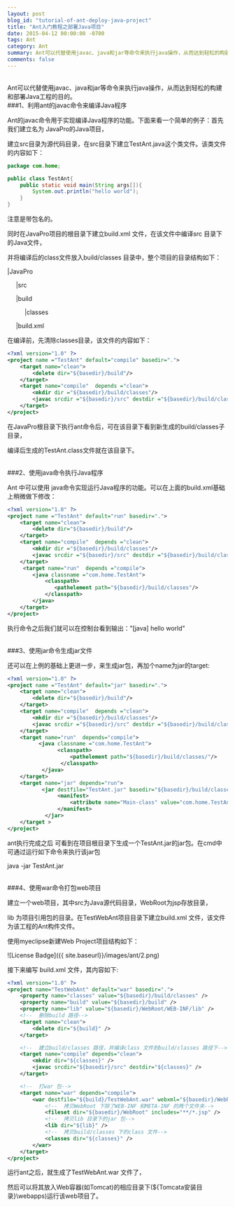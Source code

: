 ```yaml
---
layout: post
blog_id: "tutorial-of-ant-deploy-java-project"
title: "Ant入门教程之部署Java项目"
date: 2015-04-12 00:00:00 -0700
tags: Ant
category: Ant
summary: Ant可以代替使用javac、java和jar等命令来执行java操作，从而达到轻松的构建和部署Java工程的目的。
comments: false
---
```

</br>
Ant可以代替使用javac、java和jar等命令来执行java操作，从而达到轻松的构建和部署Java工程的目的。

</br>
###1、利用ant的javac命令来编译Java程序

Ant的javac命令用于实现编译Java程序的功能。下面来看一个简单的例子：首先我们建立名为 JavaPro的Java项目，

建立src目录为源代码目录，在src目录下建立TestAnt.java这个类文件。该类文件的内容如下：

```java
package com.home;

public class TestAnt{
	public static void main(String args[]){
		System.out.println("hello world");
	}
}
```

注意是带包名的。

同时在JavaPro项目的根目录下建立build.xml 文件，在该文件中编译src 目录下的Java文件，

并将编译后的class文件放入build/classes 目录中，整个项目的目录结构如下：

|JavaPro

&nbsp;&nbsp;&nbsp;&nbsp;&nbsp;|src

&nbsp;&nbsp;&nbsp;&nbsp;&nbsp;|build

&nbsp;&nbsp;&nbsp;&nbsp;&nbsp;&nbsp;&nbsp;&nbsp;&nbsp;&nbsp;|classes

&nbsp;&nbsp;&nbsp;&nbsp;&nbsp;|build.xml
   
在编译前，先清除classes目录，该文件的内容如下：

```xml
<?xml version="1.0" ?> 
<project name ="TestAnt" default="compile" basedir=".">
    <target name="clean">
        <delete dir="${basedir}/build"/>
    </target>
    <target name="compile"  depends ="clean">
        <mkdir dir ="${basedir}/build/classes"/>
        <javac srcdir ="${basedir}/src" destdir ="${basedir}/build/classes"/>
    </target>
</project>
```

在JavaPro根目录下执行ant命令后，可在该目录下看到新生成的build/classes子目录，

编译后生成的TestAnt.class文件就在该目录下。

</br>
###2、使用java命令执行Java程序

Ant 中可以使用 java命令实现运行Java程序的功能。可以在上面的build.xml基础上稍微做下修改：

```xml
<?xml version="1.0" ?> 
<project name ="TestAnt" default="run" basedir=".">
    <target name="clean">
        <delete dir="${basedir}/build"/>
    </target>
    <target name="compile"  depends ="clean">
        <mkdir dir ="${basedir}/build/classes"/>
        <javac srcdir ="${basedir}/src" destdir ="${basedir}/build/classes"/>
    </target>
     <target name="run"  depends ="compile">
        <java classname ="com.home.TestAnt">
            <classpath>
               <pathelement path="${basedir}/build/classes"/>
            </classpath>
        </java>
    </target>
</project>
```

执行命令之后我们就可以在控制台看到输出："[java] hello world"

</br>
###3、使用jar命令生成jar文件

还可以在上例的基础上更进一步，来生成jar包，再加个name为jar的target:

```xml
<?xml version="1.0" ?> 
<project name ="TestAnt" default="jar" basedir=".">
    <target name="clean">
        <delete dir="${basedir}/build"/>
    </target>
    <target name="compile"  depends ="clean">
        <mkdir dir ="${basedir}/build/classes"/>
        <javac srcdir ="${basedir}/src" destdir ="${basedir}/build/classes"/>
    </target>
    <target name="run"  depends="compile">
          <java classname ="com.home.TestAnt">
				<classpath>
               	    <pathelement path="${basedir}/build/classes/"/>
                 </classpath>
           </java>
    </target>
    <target name="jar" depends="run">
           <jar destfile="TestAnt.jar" basedir="${basedir}/build/classes/">
                <manifest>
					<attribute name="Main-class" value="com.home.TestAnt"/>
                </manifest>
            </jar>
    </target >
</project>
```

ant执行完成之后 可看到在项目根目录下生成一个TestAnt.jar的jar包。在cmd中可通过运行如下命令来执行该jar包

java -jar TestAnt.jar

</br>
###4、使用war命令打包web项目

建立一个web项目，其中src为Java源代码目录，WebRoot为jsp存放目录，

lib 为项目引用包的目录。在TestWebAnt项目目录下建立build.xml 文件，该文件为该工程的Ant构件文件。

使用myeclipse新建Web Project项目结构如下：

![License Badge]({{ site.baseurl}}/images/ant/2.png)

接下来编写 build.xml 文件，其内容如下:

```xml
<?xml version="1.0" ?>
<project name="TestWebAnt" default="war" basedir=".">
	<property name="classes" value="${basedir}/build/classes" />
	<property name="build" value="${basedir}/build" />
	<property name="lib" value="${basedir}/WebRoot/WEB-INF/lib" />
	<!--  删除build 路径-->
	<target name="clean">
		<delete dir="${build}" />
	</target>

	<!--  建立build/classes 路径，并编译class 文件到build/classes 路径下-->
	<target name="compile" depends="clean">
		<mkdir dir="${classes}" />
		<javac srcdir="${basedir}/src" destdir="${classes}" />
	</target>

	<!--  打war 包-->
	<target name="war" depends="compile">
		<war destfile="${build}/TestWebAnt.war" webxml="${basedir}/WebRoot/WEB-INF/web.xml">
			<!--  拷贝WebRoot 下除了WEB-INF 和META-INF 的两个文件夹-->
			<fileset dir="${basedir}/WebRoot" includes="**/*.jsp" />
			<!--  拷贝lib 目录下的jar 包-->
			<lib dir="${lib}" />
			<!--  拷贝build/classes 下的class 文件-->
			<classes dir="${classes}" />
		</war>
	</target>
</project>
```

运行ant之后，就生成了TestWebAnt.war 文件了，

然后可以将其放入Web容器(如Tomcat)的相应目录下(${Tomcata安装目录}\webapps)运行该web项目了。

</br>
